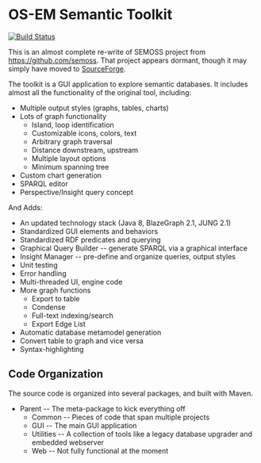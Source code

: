 # OS-EM Semantic Toolkit

[![Build Status](https://travis-ci.org/Ostrich-Emulators/semtool.svg?branch=master)](https://travis-ci.org/Ostrich-Emulators/semtool)

This is an almost complete re-write of SEMOSS project from https://github.com/semoss. That project appears dormant, though it may simply have moved to [SourceForge](https://sourceforge.net/projects/semoss).

The toolkit is a GUI application to explore semantic databases. It includes almost all the functionality of the original tool, including:

* Multiple output styles (graphs, tables, charts)
* Lots of graph functionality
  * Island, loop identification
  * Customizable icons, colors, text
  * Arbitrary graph traversal
  * Distance downstream, upstream
  * Multiple layout options
  * Minimum spanning tree
* Custom chart generation
* SPARQL editor
* Perspective/Insight query concept

And Adds:

* An updated technology stack (Java 8, BlazeGraph 2.1, JUNG 2.1)
* Standardized GUI elements and behaviors
* Standardized RDF predicates and querying
* Graphical Query Builder -- generate SPARQL via a graphical interface
* Insight Manager -- pre-define and organize queries, output styles
* Unit testing
* Error handling
* Multi-threaded UI, engine code
* More graph functions
  * Export to table
  * Condense
  * Full-text indexing/search
  * Export Edge List
* Automatic database metamodel generation
* Convert table to graph and vice versa
* Syntax-highlighting

## Code Organization
The source code is organized into several packages, and built with Maven.
* Parent -- The meta-package to kick everything off
  * Common -- Pieces of code that span multiple projects
  * GUI -- The main GUI application
  * Utilities -- A collection of tools like a legacy database upgrader and embedded webserver
  * Web -- Not fully functional at the moment
